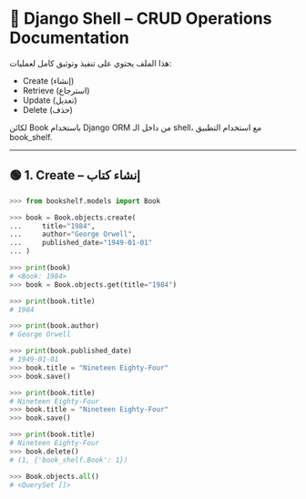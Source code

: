 # 📘 Django Shell – CRUD Operations Documentation

هذا الملف يحتوي على تنفيذ وتوثيق كامل لعمليات:
- Create (إنشاء)
- Retrieve (استرجاع)
- Update (تعديل)
- Delete (حذف)

لكائن Book باستخدام Django ORM من داخل الـ shell، مع استخدام التطبيق book_shelf.

---

## 🟢 1. Create – إنشاء كتاب

```python
>>> from bookshelf.models import Book

>>> book = Book.objects.create(
...     title="1984",
...     author="George Orwell",
...     published_date="1949-01-01"
... )

>>> print(book)
# <Book: 1984>
>>> book = Book.objects.get(title="1984")

>>> print(book.title)
# 1984

>>> print(book.author)
# George Orwell

>>> print(book.published_date)
# 1949-01-01
>>> book.title = "Nineteen Eighty-Four"
>>> book.save()

>>> print(book.title)
# Nineteen Eighty-Four
>>> book.title = "Nineteen Eighty-Four"
>>> book.save()

>>> print(book.title)
# Nineteen Eighty-Four
>>> book.delete()
# (1, {'book_shelf.Book': 1})

>>> Book.objects.all()
# <QuerySet []>
